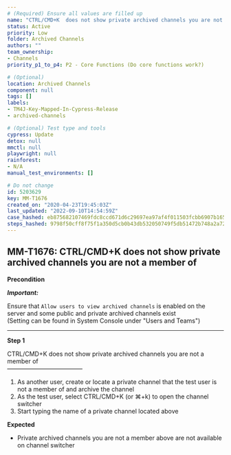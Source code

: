 ```yaml
---
# (Required) Ensure all values are filled up
name: "CTRL/CMD+K  does not show private archived channels you are not a member of"
status: Active
priority: Low
folder: Archived Channels
authors: ""
team_ownership: 
- Channels
priority_p1_to_p4: P2 - Core Functions (Do core functions work?)

# (Optional)
location: Archived Channels
component: null
tags: []
labels: 
- TM4J-Key-Mapped-In-Cypress-Release
- archived-channels

# (Optional) Test type and tools
cypress: Update
detox: null
mmctl: null
playwright: null
rainforest: 
- N/A
manual_test_environments: []

# Do not change
id: 5203629
key: MM-T1676
created_on: "2020-04-23T19:45:03Z"
last_updated: "2022-09-10T14:54:59Z"
case_hashed: eb875682107469fdc8ccd671d6c29697ea97af4f011503fcbb6907b165b41cdd33b6b028ad3d677b8bcbaa799fd26941
steps_hashed: 9798f50cff8f75f1a350d5cb0b43db532050749f5db51472b748a2a7210afac859caa389e19aa045688d1df47b594878
---
```


<!-- (Auto-generated) Based on frontmatter's "key" and "name" -->

## MM-T1676: CTRL/CMD+K does not show private archived channels you are not a member of

**Precondition**

_**Important:**_

Ensure that `Allow users to view archived channels` is enabled on the server and some public and private archived channels exist\
(Setting can be found in System Console under "Users and Teams")

---

**Step 1**

CTRL/CMD+K does not show private archived channels you are not a member of\
–––––––––––––––––––––––––

1. As another user, create or locate a private channel that the test user is not a member of and archive the channel
2. As the test user, select CTRL/CMD+K (or ⌘+k) to open the channel switcher
3. Start typing the name of a private channel located above

**Expected**

- Private archived channels you are not a member above are not available on channel switcher
